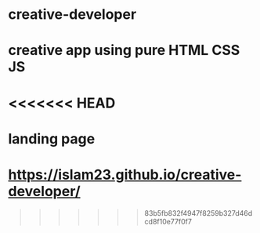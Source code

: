 # creative-developer

# creative app using pure HTML CSS JS

# <<<<<<< HEAD

# landing page

# https://islam23.github.io/creative-developer/

> > > > > > > 83b5fb832f4947f8259b327d46dcd8f10e77f0f7
